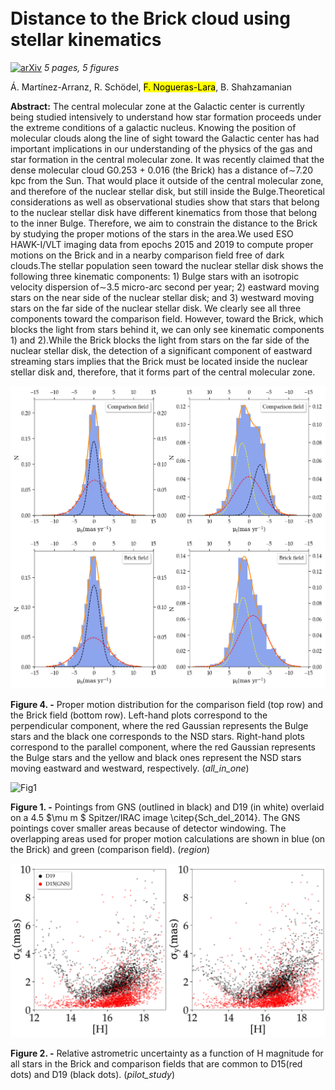 <div class="macros" style="visibility:hidden;">
$\newcommand{\ensuremath}{}$
$\newcommand{\xspace}{}$
$\newcommand{\object}[1]{\texttt{#1}}$
$\newcommand{\farcs}{{.}''}$
$\newcommand{\farcm}{{.}'}$
$\newcommand{\arcsec}{''}$
$\newcommand{\arcmin}{'}$
$\newcommand{\ion}[2]{#1#2}$
$\newcommand{\quotes}[1]{"#1"}$</div>

<div class="macros" style="visibility:hidden;">
$\newcommand{$\ensuremath$}{}$
$\newcommand{$\xspace$}{}$
$\newcommand{$\object$}[1]{\texttt{#1}}$
$\newcommand{$\farcs$}{{.}''}$
$\newcommand{$\farcm$}{{.}'}$
$\newcommand{$\arcsec$}{''}$
$\newcommand{$\arcmin$}{'}$
$\newcommand{$\ion$}[2]{#1#2}$
$\newcommand{$\quotes$}[1]{"#1"}$</div>



<div id="title">

# Distance to the Brick cloud using stellar kinematics 

</div>
<div id="comments">

[![arXiv](https://img.shields.io/badge/arXiv-2204.02109-b31b1b.svg)](https://arxiv.org/abs/2204.02109) _5 pages, 5 figures_

</div>
<div id="authors">

Á. Martínez-Arranz, R. Schödel, <mark><mark>F. Nogueras-Lara</mark></mark>, B. Shahzamanian

</div>
<div id="abstract">

**Abstract:** The central molecular zone at the Galactic center is currently being studied intensively to understand how star formation proceeds under the extreme conditions of a galactic nucleus. Knowing the position of molecular clouds along the line of sight toward the Galactic center has had important implications in our understanding of the physics of the gas and star formation in the central molecular zone.	It was recently claimed that the dense molecular cloud G0.253 + 0.016 (the Brick) has a distance of$\sim$7.20 kpc from the Sun. That would place it outside of the central molecular zone, and therefore of the nuclear stellar disk, but still inside the Bulge.Theoretical considerations as well as observational studies show that stars that belong to the nuclear stellar disk have different kinematics from those that belong to the inner Bulge. Therefore, we aim to constrain the distance to the Brick by studying the proper motions of the stars in the area.We used ESO HAWK-I/VLT imaging data from epochs 2015 and 2019 to compute proper motions on the Brick and in a nearby comparison field free of dark clouds.The stellar population seen toward the nuclear stellar disk shows the following three kinematic components: 1) Bulge stars with an isotropic velocity dispersion of$\sim$3.5 micro-arc second per year; 2) eastward moving stars on the near side of the nuclear stellar disk; and 3) westward moving stars on the far side of the nuclear stellar disk. We clearly see all three components toward the comparison field. However, toward the Brick, which blocks the light from stars behind it, we can only see kinematic components 1) and 2).While the Brick blocks the light from  stars on the far side of the nuclear stellar disk, the detection of a significant component of eastward streaming stars implies that the Brick must be located inside the nuclear stellar disk and, therefore, that it forms part of the central molecular zone.

</div>

<div id="div_fig1">

<img src="tmp_2204.02109/./all_in_one1_poiss_revised.png" alt="Fig4" width="100%"/>

**Figure 4. -** Proper motion distribution for the comparison field (top row) and the Brick field (bottom row). Left-hand plots correspond to the perpendicular component, where the red Gaussian represents the Bulge stars and the black one corresponds to the NSD stars. Right-hand plots correspond to the parallel component, where the red Gaussian represents the Bulge stars and the yellow and black ones represent the NSD stars moving eastward and westward, respectively.
	 (*all_in_one*)

</div>
<div id="div_fig2">

<img src="tmp_2204.02109/./region30.png" alt="Fig1" width="100%"/>

**Figure 1. -**  Pointings from GNS (outlined in black) and D19 (in white) overlaid on a 4.5 $\mu m $ Spitzer/IRAC image \citep{Sch_del_2014}. The GNS pointings cover smaller areas because of detector windowing. The overlapping areas used for proper motion calculations are shown in blue (on the Brick) and green (comparison field).
		 (*region*)

</div>
<div id="div_fig3">

<img src="tmp_2204.02109/./mag_vs_dxy_both_xy.png" alt="Fig2" width="100%"/>

**Figure 2. -**  Relative astrometric uncertainty as a function of H magnitude for all stars in the Brick and comparison fields that are common to D15(red dots) and D19 (black dots).  (*pilot_study*)

</div>